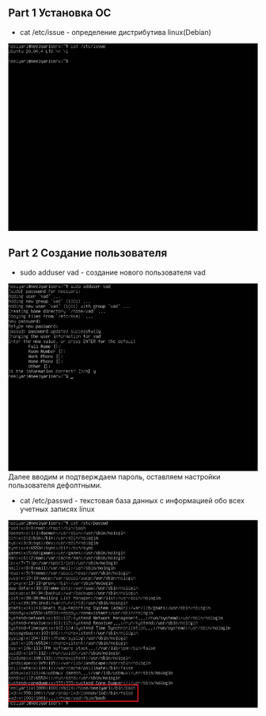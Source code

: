 ## Part 1 Установка ОС ##

* cat /etc/issue - определение дистрибутива linux(Debian)

![linux ubuntu version](/Screenshots/part_1.jpg)

## Part 2 Создание пользователя ##

* sudo adduser vad - создание нового пользователя vad

![user creation](/Screenshots/part_2.1.jpg)
Далее вводим и подтверждаем пароль, оставляем настройки пользователя дефолтными.

* cat /etc/passwd - текстовая база данных с информацией обо всех учетных записях linux

![accounts info](/Screenshots/part_2.2.jpg)
